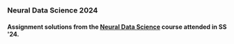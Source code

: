 ### Neural Data Science 2024

#### Assignment solutions from the [Neural Data Science](https://www.youtube.com/watch?v=8xeC5CV4UB8) course attended in SS '24. 
